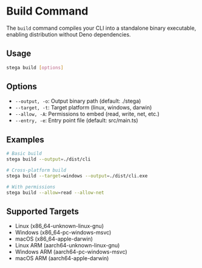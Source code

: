 # Build Command

The `build` command compiles your CLI into a standalone binary executable, enabling distribution without Deno dependencies.

## Usage

```bash
stega build [options]
```

## Options

- `--output, -o`: Output binary path (default: ./stega)
- `--target, -t`: Target platform (linux, windows, darwin)
- `--allow, -A`: Permissions to embed (read, write, net, etc.)
- `--entry, -e`: Entry point file (default: src/main.ts)

## Examples

```bash
# Basic build
stega build --output=./dist/cli

# Cross-platform build
stega build --target=windows --output=./dist/cli.exe

# With permissions
stega build --allow=read --allow-net
```

## Supported Targets

- Linux (x86_64-unknown-linux-gnu)
- Windows (x86_64-pc-windows-msvc)
- macOS (x86_64-apple-darwin)
- Linux ARM (aarch64-unknown-linux-gnu)
- Windows ARM (aarch64-pc-windows-msvc)
- macOS ARM (aarch64-apple-darwin)
